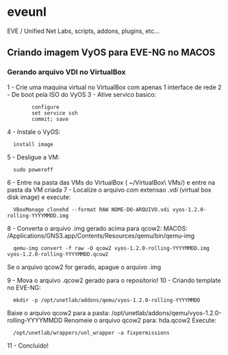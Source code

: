 # eveunl
EVE / Unified Net Labs, scripts, addons, plugins, etc...


## Criando imagem VyOS para EVE-NG no MACOS

###	Gerando arquivo VDI no VirtualBox

1 - Crie uma maquina virtual no VirtualBox com apenas 1 interface de rede
2 - De boot pela ISO do VyOS
3 - Ative servico basico:
```
		configure
		set service ssh
		commit; save
``` 

4 - Instale o VyOS:
``` 
  install image
``` 

5 - Desligue a VM:
``` 
  sudo poweroff
``` 

6 - Entre na pasta das VMs do VirtualBox ( ~/VirtualBox\ VMs/) e entre na pasta da VM criada
7 - Localize o arquivo com extensao .vdi (virtual box disk image) e execute:
``` 
  VBoxManage clonehd --format RAW NOME-DO-ARQUIVO.vdi vyos-1.2.0-rolling-YYYYMMDD.img
``` 

8 - Converta o arquivo .img gerado acima para qcow2:
  MACOS: /Applications/GNS3.app/Contents/Resources/qemu/bin/qemu-img 
``` 
  qemu-img convert -f raw -O qcow2 vyos-1.2.0-rolling-YYYYMMDD.img vyos-1.2.0-rolling-YYYYMMDD.qcow2
``` 
  Se o arquivo qcow2 for gerado, apague o arquivo .img

9 - Mova o arquivo .qcow2 gerado para o repositorio!
10 - Criando template no EVE-NG:
``` 
  mkdir -p /opt/unetlab/addons/qemu/vyos-1.2.0-rolling-YYYYMMDD
``` 

Baixe o arquivo qcow2 para a pasta: /opt/unetlab/addons/qemu/vyos-1.2.0-rolling-YYYYMMDD
Renomeie o arquivo qcow2 para: hda.qcow2
Execute:
``` 
  /opt/unetlab/wrappers/unl_wrapper -a fixpermissions
``` 

11 - Concluido!
